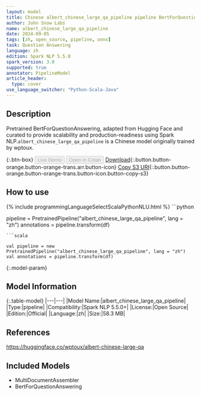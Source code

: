 ```yaml
---
layout: model
title: Chinese albert_chinese_large_qa_pipeline pipeline BertForQuestionAnswering from wptoux
author: John Snow Labs
name: albert_chinese_large_qa_pipeline
date: 2024-09-05
tags: [zh, open_source, pipeline, onnx]
task: Question Answering
language: zh
edition: Spark NLP 5.5.0
spark_version: 3.0
supported: true
annotator: PipelineModel
article_header:
  type: cover
use_language_switcher: "Python-Scala-Java"
---
```


## Description

Pretrained BertForQuestionAnswering, adapted from Hugging Face and curated to provide scalability and production-readiness using Spark NLP.`albert_chinese_large_qa_pipeline` is a Chinese model originally trained by wptoux.

{:.btn-box}
<button class="button button-orange" disabled>Live Demo</button>
<button class="button button-orange" disabled>Open in Colab</button>
[Download](https://s3.amazonaws.com/auxdata.johnsnowlabs.com/public/models/albert_chinese_large_qa_pipeline_zh_5.5.0_3.0_1725554424293.zip){:.button.button-orange.button-orange-trans.arr.button-icon}
[Copy S3 URI](s3://auxdata.johnsnowlabs.com/public/models/albert_chinese_large_qa_pipeline_zh_5.5.0_3.0_1725554424293.zip){:.button.button-orange.button-orange-trans.button-icon.button-copy-s3}

## How to use



<div class="tabs-box" markdown="1">
{% include programmingLanguageSelectScalaPythonNLU.html %}
```python

pipeline = PretrainedPipeline("albert_chinese_large_qa_pipeline", lang = "zh")
annotations =  pipeline.transform(df)   

```
```scala

val pipeline = new PretrainedPipeline("albert_chinese_large_qa_pipeline", lang = "zh")
val annotations = pipeline.transform(df)

```
</div>

{:.model-param}
## Model Information

{:.table-model}
|---|---|
|Model Name:|albert_chinese_large_qa_pipeline|
|Type:|pipeline|
|Compatibility:|Spark NLP 5.5.0+|
|License:|Open Source|
|Edition:|Official|
|Language:|zh|
|Size:|58.3 MB|

## References

https://huggingface.co/wptoux/albert-chinese-large-qa

## Included Models

- MultiDocumentAssembler
- BertForQuestionAnswering